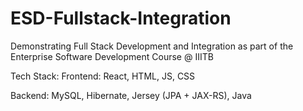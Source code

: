 # ESD-Fullstack-Integration
Demonstrating Full Stack Development and Integration as part of the Enterprise Software Development Course @ IIITB

Tech Stack:
Frontend: React, HTML, JS, CSS

Backend: MySQL, Hibernate, Jersey (JPA + JAX-RS), Java

